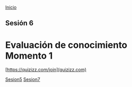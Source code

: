 <!-- No borrar o modificar -->
[Inicio](./index.md)

## Sesión 6


# Evaluación de conocimiento Momento 1

[https://quizizz.com/join](quizizz.com)

[Sesion5](https://xeduark.github.io/Evidencias_introduccion_a_la_programacion/sesion5.html)
[Sesion7](https://xeduark.github.io/Evidencias_introduccion_a_la_programacion/sesion7.html)




